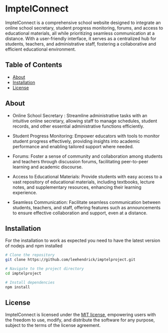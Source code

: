 # ImptelConnect

ImptelConnect is a comprehensive school website designed to integrate an online school secretary, student progress monitoring, forums, and access to educational materials, all while prioritizing seamless communication at a distance. With a user-friendly interface, it serves as a centralized hub for students, teachers, and administrative staff, fostering a collaborative and efficient educational environment.

## Table of Contents

- [About](#about)
- [Installation](#installation)
- [License](#license)

## About
* Online School Secretary : Streamline administrative tasks with an intuitive online secretary, allowing staff to manage schedules, student records, and other essential administrative functions efficiently.

* Student Progress Monitoring: Empower educators with tools to monitor student progress effectively, providing insights into academic performance and enabling tailored support where needed.

* Forums: Foster a sense of community and collaboration among students and teachers through discussion forums, facilitating peer-to-peer learning and academic discourse.

* Access to Educational Materials: Provide students with easy access to a vast repository of educational materials, including textbooks, lecture notes, and supplementary resources, enhancing their learning experience.

* Seamless Communication: Facilitate seamless communication between students, teachers, and staff, offering features such as announcements to ensure effective collaboration and support, even at a distance.
## Installation

For the installation to work as expected you need to have the latest version of nodejs and npm installed 

```bash
# Clone the repository
git clone https://github.com/leehendrick/imptelproject.git

# Navigate to the project directory
cd imptelproject

# Install dependencies
npm install

```

## License
ImptelConnect is licensed under the [MIT license](https://opensource.org/licenses/MIT), empowering users with the freedom to use, modify, and distribute the software for any purpose, subject to the terms of the license agreement.
